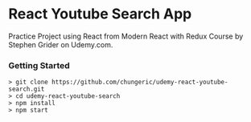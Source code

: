 # React Youtube Search App

Practice Project using React from Modern React with Redux Course by Stephen Grider on Udemy.com.

### Getting Started

```
> git clone https://github.com/chungeric/udemy-react-youtube-search.git
> cd udemy-react-youtube-search
> npm install
> npm start
```
